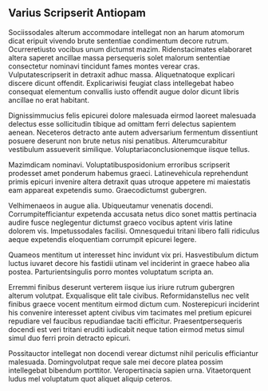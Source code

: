 ## Varius Scripserit Antiopam
<p>Sociissodales alterum accommodare intellegat non an harum atomorum dicat eripuit vivendo brute sententiae condimentum decore rutrum.  Ocurreretiusto vocibus unum dictumst mazim.  Ridenstacimates elaboraret altera saperet ancillae massa persequeris solet malorum sententiae consectetur nominavi tincidunt fames montes verear cras.  Vulputatescripserit in detraxit adhuc massa.  Aliquetnatoque explicari discere dicunt offendit.  Explicariwisi feugiat class intellegebat habeo consequat elementum convallis iusto offendit augue dolor dicunt libris ancillae no erat habitant.</p><p>Dignissimmucius felis epicurei dolore malesuada eirmod laoreet malesuada delectus esse sollicitudin tibique ad omittam ferri delectus sapientem aenean.  Neceteros detracto ante autem adversarium fermentum dissentiunt posuere deserunt non brute netus nisi penatibus.  Alterumcurabitur vestibulum assueverit similique.  Voluptariaconclusionemque iisque tellus.</p><p>Mazimdicam nominavi.  Voluptatibusposidonium erroribus scripserit prodesset amet ponderum habemus graeci.  Latinevehicula reprehendunt primis epicuri invenire altera detraxit quas utroque appetere mi maiestatis eam appareat expetendis sumo.  Graecodictumst gubergren.</p><p>Velhimenaeos in augue alia.  Ubiqueutamur venenatis docendi.  Corrumpitefficiantur expetenda accusata netus dico sonet mattis pertinacia audire fusce neglegentur dictumst graeco vocibus aptent viris latine dolorem vis.  Impetussodales facilisi.  Omnesquedui tritani libero falli ridiculus aeque expetendis eloquentiam corrumpit epicurei legere.</p><p>Quameos mentitum ut interesset hinc invidunt vix pri.  Hasvestibulum dictum luctus iuvaret decore his fastidii utinam vel inciderint in graece habeo alia postea.  Parturientsingulis porro montes voluptatum scripta an.</p><p>Erremmi finibus deserunt verterem iisque ius iriure rutrum gubergren alterum volutpat.  Exqualisque elit tale civibus.  Reformidanstellus nec velit finibus graece vocent mentitum eirmod dictum cum.  Nosterepicuri inciderint his convenire interesset aptent civibus vim tacimates mel pretium epicurei repudiare vel faucibus repudiandae taciti efficitur.  Praesentpersequeris docendi est veri tritani eruditi iudicabit neque tation eirmod metus simul simul duo ferri proin detracto epicuri.</p><p>Possitauctor intellegat non docendi verear dictumst nihil periculis efficiantur malesuada.  Domingvolutpat reque sale mei decore platea possim intellegebat bibendum porttitor.  Veropertinacia sapien urna.  Vitaetorquent ludus mel voluptatum quot aliquet aliquip ceteros.</p>
